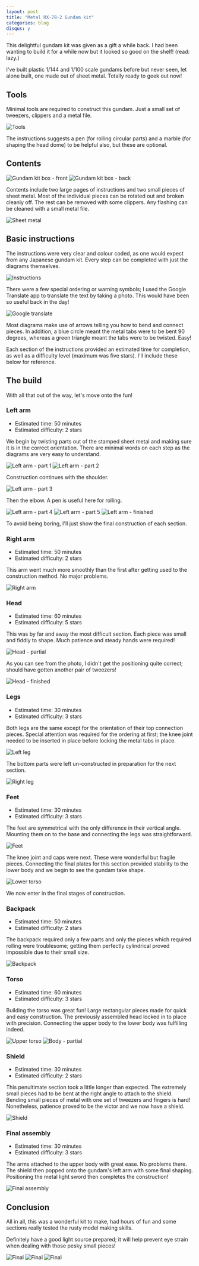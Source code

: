 ```yaml
---
layout: post
title: "Metal RX-78-2 Gundam kit"
categories: blog
disqus: y
---
```


This delightful gundam kit was given as a gift a while back. I had been
wanting to build it for a while now but it looked so good on the shelf!
(read: lazy.)

I've built plastic 1/144 and 1/100 scale gundams before but never seen,
let alone built, one made out of sheet metal. Totally ready to geek out now!

## Tools

Minimal tools are required to construct this gundam. Just a small set of
tweezers, clippers and a metal file.

![Tools](/img/gundam/metal_gundam/tools.JPG)

The instructions suggests a pen (for rolling circular parts) and a marble
(for shaping the head dome) to be helpful also, but these are optional.

## Contents

![Gundam kit box - front](/img/gundam/metal_gundam/box_front.JPG)
![Gundam kit box - back](/img/gundam/metal_gundam/box_back.JPG)

Contents include two large pages of instructions and two small pieces of sheet
metal. Most of the individual pieces can be rotated out and broken cleanly off.
The rest can be removed with some clippers. Any flashing can be cleaned with
a small metal file.

![Sheet metal](/img/gundam/metal_gundam/contents.JPG)

## Basic instructions

The instructions were very clear and colour coded, as one would
expect from any Japanese gundam kit. Every step can be completed with
just the diagrams themselves.

![Instructions](/img/gundam/metal_gundam/instructions.JPG)

There were a few special ordering or warning symbols; I used the Google
Translate app to translate the text by taking a photo. This would have been so
useful back in the day!

![Google translate](/img/gundam/metal_gundam/google_translate.JPG)

Most diagrams make use of arrows telling you how to bend and connect pieces.
In addition, a blue circle meant the metal tabs were to be bent 90 degrees,
whereas a green triangle meant the tabs were to be twisted. Easy!

Each section of the instructions provided an estimated time for completion, as
well as a difficulty level (maximum was five stars). I'll include these
below for reference.

## The build

With all that out of the way, let's move onto the fun!

### Left arm

- Estimated time: 50 minutes
- Estimated difficulty: 2 stars

We begin by twisting parts out of the stamped sheet metal and making sure it
is in the correct orientation. There are minimal words on each step as the 
diagrams are very easy to understand.

![Left arm - part 1](/img/gundam/metal_gundam/left_arm_1.JPG)
![Left arm - part 2](/img/gundam/metal_gundam/left_arm_2.JPG)

Construction continues with the shoulder.

![Left arm - part 3](/img/gundam/metal_gundam/left_arm_3.JPG)

Then the elbow. A pen is useful here for rolling.

![Left arm - part 4](/img/gundam/metal_gundam/left_arm_4.JPG)
![Left arm - part 5](/img/gundam/metal_gundam/left_arm_5.JPG)
![Left arm - finished](/img/gundam/metal_gundam/left_arm_finished.JPG)

To avoid being boring, I'll just show the final construction of each
section.

### Right arm

- Estimated time: 50 minutes
- Estimated difficulty: 2 stars

This arm went much more smoothly than the first after getting used to the
construction method. No major problems.

![Right arm](/img/gundam/metal_gundam/right_arm.JPG)

### Head

- Estimated time: 60 minutes
- Estimated difficulty: 5 stars

This was by far and away the most difficult section. Each piece was small and
fiddly to shape. Much patience and steady hands were required!

![Head - partial](/img/gundam/metal_gundam/head_partial.JPG)

As you can see from the photo, I didn't get the positioning quite correct;
should have gotten another pair of tweezers!

![Head - finished](/img/gundam/metal_gundam/head_finished.JPG)

### Legs

- Estimated time: 30 minutes
- Estimated difficulty: 3 stars

Both legs are the same except for the orientation of their top connection
pieces. Special attention was required for the ordering at first; the knee
joint needed to be inserted in place before locking the metal tabs in place.

![Left leg](/img/gundam/metal_gundam/left_leg.JPG)

The bottom parts were left un-constructed in preparation for the next section.

![Right leg](/img/gundam/metal_gundam/right_leg.JPG)

### Feet

- Estimated time: 30 minutes
- Estimated difficulty: 3 stars

The feet are symmetrical with the only difference in their vertical angle.
Mounting them on to the base and connecting the legs was straightforward.

![Feet](/img/gundam/metal_gundam/feet.JPG)

The knee joint and caps were next. These were wonderful but fragile pieces.
Connecting the final plates for this section provided stability to the
lower body and we begin to see the gundam take shape.

![Lower torso](/img/gundam/metal_gundam/lower_torso.JPG)

We now enter in the final stages of construction.

### Backpack

- Estimated time: 50 minutes
- Estimated difficulty: 2 stars

The backpack required only a few parts and only the pieces which required
rolling were troublesome; getting them perfectly cylindrical proved
impossible due to their small size.

![Backpack](/img/gundam/metal_gundam/backpack.JPG)

### Torso

- Estimated time: 60 minutes
- Estimated difficulty: 3 stars

Building the torso was great fun! Large rectangular pieces made for quick
and easy construction. The previously assembled head locked in to place
with precision. Connecting the upper body to the lower body was fulfilling
indeed.

![Upper torso](/img/gundam/metal_gundam/upper_torso.JPG)
![Body - partial](/img/gundam/metal_gundam/body_partial.JPG)

### Shield

- Estimated time: 30 minutes
- Estimated difficulty: 2 stars

This penultimate section took a little longer than expected. The extremely
small pieces had to be bent at the right angle to attach to the shield.
Bending small pieces of metal with one set of tweezers and fingers is hard!
Nonetheless, patience proved to be the victor and we now have a shield.

![Shield](/img/gundam/metal_gundam/shield.JPG)

### Final assembly

- Estimated time: 30 minutes
- Estimated difficulty: 3 stars

The arms attached to the upper body with great ease. No problems there.
The shield then popped onto the gundam's left arm with some final shaping.
Positioning the metal light sword then completes the construction!

![Final assembly](/img/gundam/metal_gundam/final_assembly.JPG)

## Conclusion

All in all, this was a wonderful kit to make, had hours of fun and some
sections really tested the rusty model making skills.

Definitely have a good light source prepared; it will help prevent eye strain
when dealing with those pesky small pieces!

![Final](/img/gundam/metal_gundam/final_1.JPG)
![Final](/img/gundam/metal_gundam/final_2.JPG)
![Final](/img/gundam/metal_gundam/final_3.JPG)
